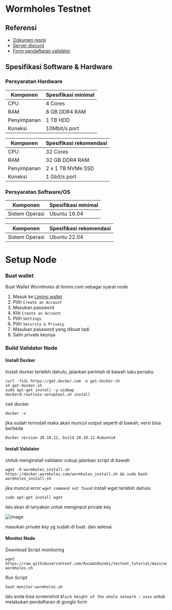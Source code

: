 # Wormholes Testnet


## Referensi

* [Dokumen resmi](https://www.wormholes.com/docs/install/run/index.html)
* [Server discord](https://discord.gg/gQBKvgffp7)
* [Form pendaftaran validator](https://forms.gle/pqkKWLxdztXszgyK6)

## Spesifikasi Software & Hardware

### Persyaratan Hardware

| Komponen | Spesifikasi minimal |
|----------|---------------------|
|CPU|4 Cores|
|RAM|8 GB DDR4 RAM|
|Penyimpanan|1 TB HDD|
|Koneksi|10Mbit/s port|

| Komponen | Spesifikasi rekomendasi |
|----------|---------------------|
|CPU|32 Cores|
|RAM|32 GB DDR4 RAM|
|Penyimpanan|2 x 1 TB NVMe SSD|
|Koneksi|1 Gbit/s port|

### Persyaratan Software/OS

| Komponen | Spesifikasi minimal |
|----------|---------------------|
|Sistem Operasi|Ubuntu 16.04|

| Komponen | Spesifikasi rekomendasi |
|----------|---------------------|
|Sistem Operasi|Ubuntu 22.04|

# Setup Node
 
### Buat wallet

Buat Wallet Wormholes di limino.com sebagai syarat node

1. Masuk ke [Limino wallet](https://limino.com/#/wallet)
2. Pilih `Create an Account` 
3. Masukan password 
4. Klik `Create an Account`
5. Pilih `Settings`
6. Pilih `Security & Privacy` 
7. Masukan password yang dibuat tadi 
8. Salin private keynya


### Build Validator Node

#### Install Docker 

Install docker terlebih dahulu, jalankan perintah di bawah satu persatu.

```shell
curl -fsSL https://get.docker.com -o get-docker.sh
sh get-docker.sh
sudo apt-get install -y uidmap
dockerd-rootless-setuptool.sh install
```

cek docker 

```shell
docker -v 
```
jika sudah terinstall maka akan muncul output seperti di bawah, versi bisa berbeda 

```
Docker version 20.10.12, build 20.10.12-0ubuntu4
```
#### Install Validator

Untuk menginstall validator cukup jalankan script di bawah

```shell
wget -O wormholes_install.sh https://docker.wormholes.com/wormholes_install.sh && sudo bash wormholes_install.sh

```

jika muncul error `wget command not found` install wget terlebih dahulu

```shell
sudo apt-get install wget
```
lalu akan di tanyakan untuk menginput private key

![image](https://user-images.githubusercontent.com/56806850/211961579-69421caf-5dad-4694-a674-c3ed3663d698.png)

masukan private key yg  sudah di buat. dan selesai

#### Monitor Node

Download Script monitoring
```shell
wget https://raw.githubusercontent.com/KazamiHazaki/testnet_tutorial/main/wormholes/monitor-wormholes.sh
```
Run Script
```shell
bash monitor-wormholes.sh
```
lalu anda bisa screenshot `Block Height of the whole network : xxxx` untuk melakukan pendaftaran di google form


